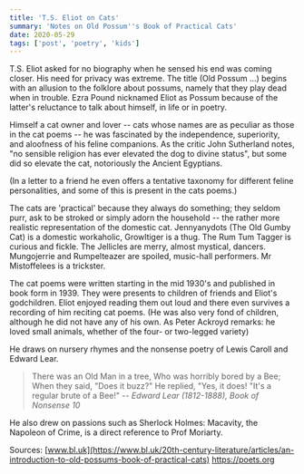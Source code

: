 ```yaml
---
title: 'T.S. Eliot on Cats'
summary: 'Notes on Old Possum''s Book of Practical Cats'
date: 2020-05-29
tags: ['post', 'poetry', 'kids']
---
```


T.S. Eliot asked for no biography when he sensed his end was coming
closer. His need for privacy was extreme. The title (Old Possum ...)
begins with an allusion to the folklore about possums, namely that they
play dead when in trouble. Ezra Pound nicknamed Eliot as Possum because
of the latter\'s reluctance to talk about himself, in life or in poetry.

Himself a cat owner and lover -- cats whose names are as peculiar as
those in the cat poems -- he was fascinated by the independence,
superiority, and aloofness of his feline companions. As the critic John
Sutherland notes, \"no sensible religion has ever elevated the dog to
divine status\", but some did so elevate the cat, notoriously the Ancient
Egyptians.

(In a letter to a friend he even offers a tentative taxonomy for
different feline personalities, and some of this is present in the cats
poems.)

The cats are \'practical\' because they always do something; they seldom
purr, ask to be stroked or simply adorn the household -- the rather more
realistic representation of the domestic cat. Jennyanydots (The Old
Gumby Cat) is a domestic workaholic, Growltiger is a thug. The Rum Tum
Tagger is curious and fickle. The Jellicles are merry, almost mystical,
dancers. Mungojerrie and Rumpelteazer are spoiled, music-hall
performers. Mr Mistoffelees is a trickster.

The cat poems were written starting in the mid 1930\'s and published in
book form in 1939. They were presents to children of friends and
Eliot\'s godchildren. Eliot enjoyed reading them out loud and there even
survives a recording of him reciting cat poems. (He was also very fond
of children, although he did not have any of his own. As Peter Ackroyd
remarks: he loved small animals, whether of the four- or two-legged
variety)

He draws on nursery rhymes and the nonsense poetry of Lewis Caroll and
Edward Lear.

> There was an Old Man in a tree, 
> Who was horribly bored by a Bee; 
> When they said, \"Does it buzz?\"
> He replied, \"Yes, it does!
> \"It\'s a regular brute of a Bee!\" 
> -- *Edward Lear (1812-1888), Book of Nonsense 10*

He also drew on passions such as Sherlock Holmes: Macavity, the Napoleon
of Crime, is a direct reference to Prof Moriarty.

Sources:
[www.bl.uk](https://www.bl.uk/20th-century-literature/articles/an-introduction-to-old-possums-book-of-practical-cats)
[<https://poets.org>](https://poets.org/poem/book-nonsense-1-10-12)
